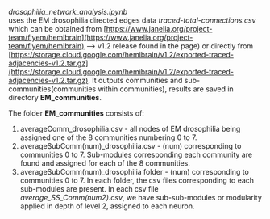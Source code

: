 *drosophilia_network_analysis.ipynb*<br/>
uses the EM drosophilia directed edges data *traced-total-connections.csv* which can be obtained from [https://www.janelia.org/project-team/flyem/hemibrain](https://www.janelia.org/project-team/flyem/hemibrain) --> v1.2 release found in the page) or directly from [https://storage.cloud.google.com/hemibrain/v1.2/exported-traced-adjacencies-v1.2.tar.gz](https://storage.cloud.google.com/hemibrain/v1.2/exported-traced-adjacencies-v1.2.tar.gz). It outputs communities and sub-communities(communities within communities), results are saved in directory **EM_communities**.

The folder **EM_communities** consists of:
1. averageComm_drosophilia.csv - all nodes of EM drosophilia being assigned one of the 8 communities numbering 0 to 7.
2. averageSubComm(num)_drosophilia.csv - (num) corresponding to communities 0 to 7. Sub-modules corresponding each community are found and assigned for each of the 8 communities.
3. averageSubComm(num)_drosophilia folder - (num) corresponding to communities 0 to 7. In each folder, the csv files corresponding to each sub-modules are present. In each csv file *average_SS_Comm(num2).csv*, we have sub-sub-modules or modularity applied in depth of level 2, assigned to each neuron.

    
